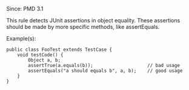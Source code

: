 Since: PMD 3.1

This rule detects JUnit assertions in object equality. These assertions should be made by more specific methods, like assertEquals.

Example(s):
```
public class FooTest extends TestCase {
    void testCode() {
        Object a, b;
        assertTrue(a.equals(b));                    // bad usage
        assertEquals("a should equals b", a, b);    // good usage
    }
}
```

